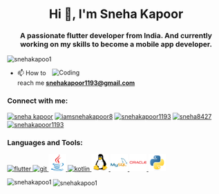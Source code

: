 <h1 align="center">Hi 👋, I'm Sneha Kapoor</h1>
<h3 align="center">A passionate flutter developer from India. And currently working on my skills to become a mobile app developer.</h3>

<p align="left"> <img src="https://komarev.com/ghpvc/?username=snehakapoo1&label=Profile%20views&color=0e75b6&style=flat" alt="snehakapoo1" /> </p>


<img align="right" alt="Coding" width="400" src="https://cdn.dribbble.com/users/2646423/screenshots/5507196/computer.gif"/>

- 📫 How to reach me **snehakapoor1193@gmail.com**

<h3 align="left">Connect with me:</h3>
<p align="left">
<a href="https://linkedin.com/in/sneha kapoor" target="blank"><img align="center" src="https://raw.githubusercontent.com/rahuldkjain/github-profile-readme-generator/master/src/images/icons/Social/linked-in-alt.svg" alt="sneha kapoor" height="30" width="40" /></a>
<a href="https://instagram.com/codebee___" target="blank"><img align="center" src="https://raw.githubusercontent.com/rahuldkjain/github-profile-readme-generator/master/src/images/icons/Social/instagram.svg" alt="iamsnehakapoor8" height="30" width="40" /></a>
<a href="https://www.hackerrank.com/snehakapoor1193" target="blank"><img align="center" src="https://raw.githubusercontent.com/rahuldkjain/github-profile-readme-generator/master/src/images/icons/Social/hackerrank.svg" alt="snehakapoor1193" height="30" width="40" /></a>
<a href="https://www.leetcode.com/sneha8427" target="blank"><img align="center" src="https://raw.githubusercontent.com/rahuldkjain/github-profile-readme-generator/master/src/images/icons/Social/leet-code.svg" alt="sneha8427" height="30" width="40" /></a>
<a href="https://auth.geeksforgeeks.org/user/snehakapoor1193" target="blank"><img align="center" src="https://raw.githubusercontent.com/rahuldkjain/github-profile-readme-generator/master/src/images/icons/Social/geeks-for-geeks.svg" alt="snehakapoor1193" height="30" width="40" /></a>
</p>

<h3 align="left">Languages and Tools:</h3>
<p align="left"> <a href="https://flutter.dev" target="_blank" rel="noreferrer"> <img src="https://www.vectorlogo.zone/logos/flutterio/flutterio-icon.svg" alt="flutter" width="40" height="40"/> </a> <a href="https://git-scm.com/" target="_blank" rel="noreferrer"> <img src="https://www.vectorlogo.zone/logos/git-scm/git-scm-icon.svg" alt="git" width="40" height="40"/> </a> <a href="https://www.java.com" target="_blank" rel="noreferrer"> <img src="https://raw.githubusercontent.com/devicons/devicon/master/icons/java/java-original.svg" alt="java" width="40" height="40"/> </a> <a href="https://kotlinlang.org" target="_blank" rel="noreferrer"> <img src="https://www.vectorlogo.zone/logos/kotlinlang/kotlinlang-icon.svg" alt="kotlin" width="40" height="40"/> </a> <a href="https://www.linux.org/" target="_blank" rel="noreferrer"> <img src="https://raw.githubusercontent.com/devicons/devicon/master/icons/linux/linux-original.svg" alt="linux" width="40" height="40"/> </a> <a href="https://www.mysql.com/" target="_blank" rel="noreferrer"> <img src="https://raw.githubusercontent.com/devicons/devicon/master/icons/mysql/mysql-original-wordmark.svg" alt="mysql" width="40" height="40"/> </a> <a href="https://www.oracle.com/" target="_blank" rel="noreferrer"> <img src="https://raw.githubusercontent.com/devicons/devicon/master/icons/oracle/oracle-original.svg" alt="oracle" width="40" height="40"/> </a> <a href="https://www.python.org" target="_blank" rel="noreferrer"> <img src="https://raw.githubusercontent.com/devicons/devicon/master/icons/python/python-original.svg" alt="python" width="40" height="40"/> </a> </p>

<p><img align="left" src="https://github-readme-stats.vercel.app/api/top-langs?username=snehakapoo1&show_icons=true&locale=en&layout=compact" alt="snehakapoo1" /></p>

<p>&nbsp;<img align="center" src="https://github-readme-stats.vercel.app/api?username=snehakapoo1&show_icons=true&locale=en" alt="snehakapoo1" /></p>

